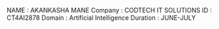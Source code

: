 NAME : AKANKASHA MANE
Company : CODTECH IT SOLUTIONS
ID : CT4AI2878
Domain : Artificial Intelligence
Duration : JUNE-JULY

